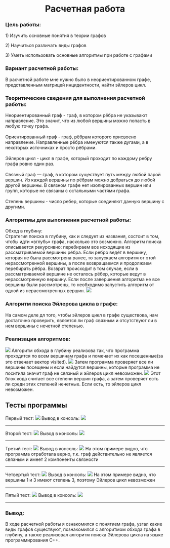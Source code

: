 <h1 align = "center">Расчетная работа</h1>

<h3>Цель работы: </h3>
<p>1) Изучить основные понятия в теории графов </p>
<p>2) Научиться различать виды графов</p>
<p> 3) Уметь использовать основные алгоритмы при работе с графами </p>

<h3>Вариант расчетной работы:</h3>
В расчетной работе мне нужно было в неориентированном графе, представленным матрицей инцидентности, найти эйлеров цикл.

<h3>Теоритические сведения для выполнения расчетной работы:</h3>
Неориентированный граф - граф, в котором рёбра не указывают направление. Это значит, что из любой вершины можно попасть в любую точку графа.
<br>
<br>
Ориентированный граф - граф, рёбрам которого присвоено направление. Направленные рёбра именуются также дугами, а в некоторых источниках и просто рёбрами.
<br>
<br>
Эйлеров цикл - цикл в графе, который проходит по каждому ребру графа ровно один раз.
<br>
<br>
Связный граф — граф, в котором существует путь между любой парой вершин. Из каждой вершины по рёбрам можно добраться до любой другой вершины. В связном графе нет изолированных вершин или групп, которые не связаны с остальными частями графа.
<br>
<br>
Степень вершины - число ребер, которые соединяют данную вершину с другими.
<h3>Алгоритмы для выполнения расчетной работы:</h3>
Обход в глубину:
<br> 
Стратегия поиска в глубину, как и следует из названия, состоит в том, чтобы идти «вглубь» графа, насколько это возможно. Алгоритм поиска описывается рекурсивно: перебираем все исходящие из рассматриваемой вершины рёбра. Если ребро ведёт в вершину, которая не была рассмотрена ранее, то запускаем алгоритм от этой нерассмотренной вершины, а после возвращаемся и продолжаем перебирать рёбра. Возврат происходит в том случае, если в рассматриваемой вершине не осталось рёбер, которые ведут в нерассмотренную вершину. Если после завершения алгоритма не все вершины были рассмотрены, то необходимо запустить алгоритм от одной из нерассмотренных вершин.
<img src="images/dfs.gif">
<h3>Алгоритм поиска Эйлерова цикла в графе:</h3>
На самом деле дл того, чтобы эйлеров цикл в графе существова, нам достаточно проверить, является ли граф связным и отсутствуют ли в нем вершины с нечетной степенью.
<h3>Реализация алгоритмов:</h3>
<img src="images/dfs_cpp.png">
Алгоритм обхода в глубину реализова так, что программа проходится по всем вершинам графа и помечает их как посещенные(за это отвечает вектор visited).
<img src="images/connection_check.png">
Затем программа проверяет все ли вершины посещены и если найдутся вершины, которые программа не поситила значит граф не связный и эйлеров цикл невозможен.
<img src="images/degrees.png">
Этот блок кода считает все степени вершин графа, а затем проверяет есть ли среди этих степеней нечетные. Если есть, то эйлеров цикл невозможен.
<h2>Тесты программы</h2>
Первый тест: 
<img src="images/Test1.png">
Вывод в консоль:
<img src="images/test1_console.png">
<hr>
Второй тест: 
<img src="images/Test2.png">
Вывод в консоль:
<img src="images/test2_console.png">
<hr>
Третий тест: 
<img src="images/Test3.png">
Вывод в консоль:
<img src="images/test3_console.png">
На этом примере видно, что программа отработала верно, т.к. граф действительно не является свяэным и имеет 2 компоненты связности
<hr>
Четвертый тест: 
<img src="images/Test4.png">
Вывод в консоль:
<img src="images/test4_console.png">
На этом примере видно, что вершины 1 и 3 имеют степень 3, поэтому Эйлеров цикл невозможен
<hr>
Пятый тест: 
<img src="images/Test5.png">
Вывод в консоль:
<img src="images/test5_console.png">
<hr>
<h3>Вывод:</h3>
В ходе расчетной работы я ознакомился с понятием графа, узгал какие виды графов существуют, познакомился с алгоритмом обхода графа в глубину, а также реализовал алгоритм поиска Эйлерова цикла на языке программирования С++.